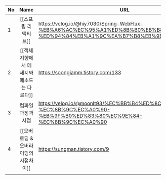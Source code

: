 
| No  |                   Name                    | URL                                                                                                                         |     |
| --- |:-----------------------------------------:| --------------------------------------------------------------------------------------------------------------------------- | --- |
| 1   |            [[스프링 리액티브]]            | https://velog.io/@hiy7030/Spring-WebFlux-%EB%A6%AC%EC%95%A1%ED%8B%B0%EB%B8%8C-%ED%94%84%EB%A1%9C%EA%B7%B8%EB%9E%98%EB%B0%8D |     |
| 2   | [[객체지향에서 메세지와 메소드는 다르다]] | https://soongjamm.tistory.com/133                                                                                           |     |
| 3   |            컴파일 과정과 시점             | https://velog.io/@moonlt93/%EC%BB%B4%ED%8C%8C%EC%9D%BC-%EC%8B%9C%EC%A0%90-%EB%9F%B0%ED%83%80%EC%9E%84-%EC%8B%9C%EC%A0%90    |     |
| 4   |     [[오버로딩 & 오버라이딩의 시점차이]]      | https://sungman.tistory.com/9                                                                                               |     |
|     |                                           |                                                                                                                             |     |
